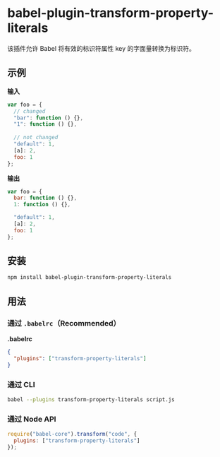 # babel-plugin-transform-property-literals

该插件允许 Babel 将有效的标识符属性 key 的字面量转换为标识符。

## 示例

**输入**

```javascript
var foo = {
  // changed
  "bar": function () {},
  "1": function () {},
  
  // not changed
  "default": 1,
  [a]: 2,
  foo: 1
};
```

**输出**

```javascript
var foo = {
  bar: function () {},
  1: function () {},

  "default": 1,
  [a]: 2,
  foo: 1
};
```

## 安装

```sh
npm install babel-plugin-transform-property-literals
```

## 用法

### 通过 `.babelrc`（Recommended）

**.babelrc**

```json
{
  "plugins": ["transform-property-literals"]
}
```

### 通过 CLI

```sh
babel --plugins transform-property-literals script.js
```

### 通过 Node API

```javascript
require("babel-core").transform("code", {
  plugins: ["transform-property-literals"]
});
```
